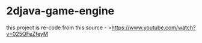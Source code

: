 # 2djava-game-engine
this project is re-code from this source - >https://www.youtube.com/watch?v=025QFeZfeyM

